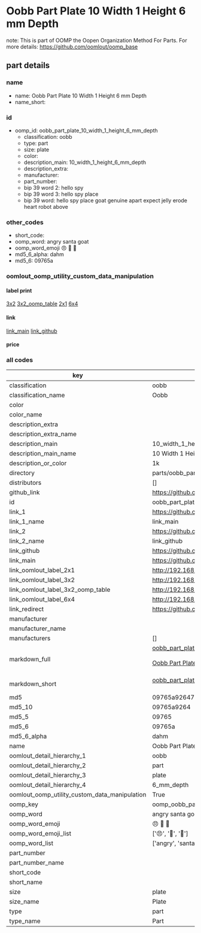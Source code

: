 # Oobb Part Plate 10 Width 1 Height 6 mm Depth  

note: This is part of OOMP the Oopen Organization Method For Parts. For more details: https://github.com/oomlout/oomp_base

##  part details
  







### name
* name: Oobb Part Plate 10 Width 1 Height 6 mm Depth
* name_short: 
### id
* oomp_id: oobb_part_plate_10_width_1_height_6_mm_depth
  * classification: oobb
  * type: part
  * size: plate
  * color: 
  * description_main: 10_width_1_height_6_mm_depth
  * description_extra: 
  * manufacturer: 
  * part_number: 
  * bip 39 word 2: hello spy
  * bip 39 word 3: hello spy place
  * bip 39 word: hello spy place goat genuine apart expect jelly erode heart robot above

### other_codes
* short_code: 
* oomp_word: angry santa goat
* oomp_word_emoji :angry: :santa: :goat:
* md5_6_alpha: dahm
* md5_6: 09765a






### oomlout_oomp_utility_custom_data_manipulation
#### label print
[3x2](http://192.168.1.245:1112/?label=oomp%20dahm)
[3x2_oomp_table](http://192.168.1.108:1112/?label=oomp%20dahm)
[2x1](http://192.168.1.242:1112/?label=oomp%20dahm)
[6x4](http://192.168.1.55:1112/?label=oomp%20dahm)    

#### link

[link_main](https://github.com/oomlout/oomlout_oomp_version_1_messy/tree/main/parts/oobb_part_plate_10_width_1_height_6_mm_depth) [link_github](https://github.com/oomlout/oomlout_oomp_version_1_messy/tree/main/parts/oobb_part_plate_10_width_1_height_6_mm_depth)                             

#### price







### all codes 
| key | value |  
| --- | --- |  
| classification | oobb |  
| classification_name | Oobb |  
| color |  |  
| color_name |  |  
| description_extra |  |  
| description_extra_name |  |  
| description_main | 10_width_1_height_6_mm_depth |  
| description_main_name | 10 Width 1 Height 6 mm Depth |  
| description_or_color | 1k |  
| directory | parts/oobb_part_plate_10_width_1_height_6_mm_depth |  
| distributors | [] |  
| github_link | https://github.com/oomlout/oomlout_oomp_part_src/tree/main/parts/oobb_part_plate_10_width_1_height_6_mm_depth |  
| id | oobb_part_plate_10_width_1_height_6_mm_depth |  
| link_1 | https://github.com/oomlout/oomlout_oomp_version_1_messy/tree/main/parts/oobb_part_plate_10_width_1_height_6_mm_depth |  
| link_1_name | link_main |  
| link_2 | https://github.com/oomlout/oomlout_oomp_version_1_messy/tree/main/parts/oobb_part_plate_10_width_1_height_6_mm_depth |  
| link_2_name | link_github |  
| link_github | https://github.com/oomlout/oomlout_oomp_version_1_messy/tree/main/parts/oobb_part_plate_10_width_1_height_6_mm_depth |  
| link_main | https://github.com/oomlout/oomlout_oomp_version_1_messy/tree/main/parts/oobb_part_plate_10_width_1_height_6_mm_depth |  
| link_oomlout_label_2x1 | http://192.168.1.242:1112/?label=oomp%20dahm |  
| link_oomlout_label_3x2 | http://192.168.1.245:1112/?label=oomp%20dahm |  
| link_oomlout_label_3x2_oomp_table | http://192.168.1.108:1112/?label=oomp%20dahm |  
| link_oomlout_label_6x4 | http://192.168.1.55:1112/?label=oomp%20dahm |  
| link_redirect | https://github.com/oomlout/oomlout_oomp_version_1_messy/tree/main/parts/oobb_part_plate_10_width_1_height_6_mm_depth |  
| manufacturer |  |  
| manufacturer_name |  |  
| manufacturers | [] |  
| markdown_full | [oobb_part_plate_10_width_1_height_6_mm_depth](none)<br>[](none)<br>[Oobb Part Plate 10 Width 1 Height 6 Mm Depth](none)<br><br> |  
| markdown_short | [oobb_part_plate_10_width_1_height_6_mm_depth](none)<br><br> |  
| md5 | 09765a926477ca082930a6414bb4d356 |  
| md5_10 | 09765a9264 |  
| md5_5 | 09765 |  
| md5_6 | 09765a |  
| md5_6_alpha | dahm |  
| name | Oobb Part Plate 10 Width 1 Height 6 mm Depth |  
| oomlout_detail_hierarchy_1 | oobb |  
| oomlout_detail_hierarchy_2 | part |  
| oomlout_detail_hierarchy_3 | plate |  
| oomlout_detail_hierarchy_4 | 6_mm_depth |  
| oomlout_oomp_utility_custom_data_manipulation | True |  
| oomp_key | oomp_oobb_part_plate_10_width_1_height_6_mm_depth |  
| oomp_word | angry santa goat |  
| oomp_word_emoji | :angry: :santa: :goat: |  
| oomp_word_emoji_list | [':angry:', ':santa:', ':goat:'] |  
| oomp_word_list | ['angry', 'santa', 'goat'] |  
| part_number |  |  
| part_number_name |  |  
| short_code |  |  
| short_name |  |  
| size | plate |  
| size_name | Plate |  
| type | part |  
| type_name | Part |  
